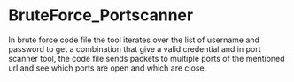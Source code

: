 # BruteForce_Portscanner
In brute force code file the tool iterates over the list of username and password to get a combination that give a valid credential and in port scanner tool, the code file sends packets to multiple ports of the mentioned url and see which ports are open and which are close.
